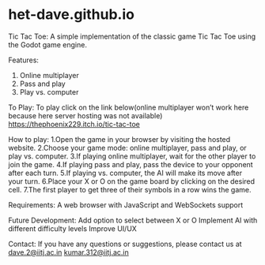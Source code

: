 # het-dave.github.io

Tic Tac Toe:
A simple implementation of the classic game Tic Tac Toe using the Godot game engine.

Features:
1. Online multiplayer
2. Pass and play
3. Play vs. computer


To Play:
To play click on the link below(online multiplayer won’t work here because here server hosting was not available)
 https://thephoenix229.itch.io/tic-tac-toe
 
How to play:
1.Open the game in your browser by visiting the hosted website.
2.Choose your game mode: online multiplayer, pass and play, or play vs. computer.
3.If playing online multiplayer, wait for the other player to join the game.
4.If playing pass and play, pass the device to your opponent after each turn.
5.If playing vs. computer, the AI will make its move after your turn.
6.Place your X or O on the game board by clicking on the desired cell.
7.The first player to get three of their symbols in a row wins the game.


Requirements:
A web browser with JavaScript and WebSockets support

Future Development:
Add option to select between X or O
Implement AI with different difficulty levels
Improve UI/UX

Contact:
If you have any questions or suggestions, please contact us at
 dave.2@iitj.ac.in
kumar.312@iitj.ac.in


